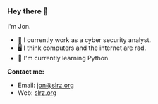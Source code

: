 ### Hey there 👋

I'm Jon.

* 🔐 I currently work as a cyber security analyst.
* 🖥️ I think computers and the internet are rad.
* 🐍 I'm currently learning Python.

**Contact me:**
* Email: jon@slrz.org
* Web: [slrz.org](https://slrz.org/)

<!--
**jnslrz/jnslrz** is a ✨ _special_ ✨ repository because its `README.md` (this file) appears on your GitHub profile.

Here are some ideas to get you started:

- 🔭 I’m currently working on ...
- 🌱 I’m currently learning ...
- 👯 I’m looking to collaborate on ...
- 🤔 I’m looking for help with ...
- 💬 Ask me about ...
- 📫 How to reach me: ...
- 😄 Pronouns: ...
- ⚡ Fun fact: ...
-->
